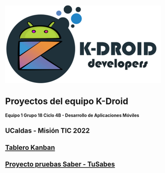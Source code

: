 ![K-Droid Developers](/Imagenes/Logo%20K-Droid%20Texto.png)
# Proyectos del equipo K-Droid

#### Equipo 1 Grupo 18 Ciclo 4B - Desarrollo de Aplicaciones Móviles

## UCaldas - Misión TIC 2022

[Tablero Kanban](https://github.com/toXGet/K-Droid/projects/1 "El tablero Kanban del proyecto Tu Sabes")
------------------
[Proyecto pruebas Saber - TuSabes](https://github.com/toXGet/TuSabes/tree/fbc82a75cd225036a59a3af9281ced8f76810011 "Submodulo en éste repositorio")
------------------

